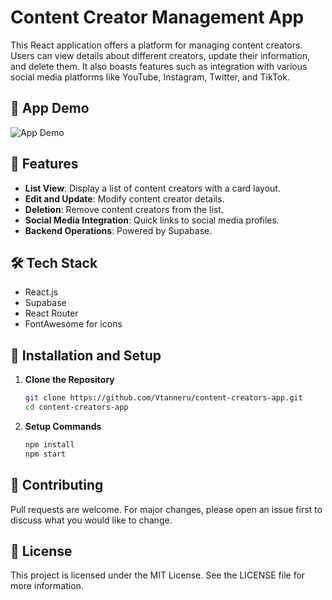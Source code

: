 # Content Creator Management App

This React application offers a platform for managing content creators. Users can view details about different creators, update their information, and delete them. It also boasts features such as integration with various social media platforms like YouTube, Instagram, Twitter, and TikTok.

## 🎥 App Demo
![App Demo](./content-creators-app/CreatorVerse-App.gif)

## 🌟 Features

- **List View**: Display a list of content creators with a card layout.
- **Edit and Update**: Modify content creator details.
- **Deletion**: Remove content creators from the list.
- **Social Media Integration**: Quick links to social media profiles.
- **Backend Operations**: Powered by Supabase.

## 🛠️ Tech Stack

- React.js
- Supabase
- React Router
- FontAwesome for icons

## 🚀 Installation and Setup

1. **Clone the Repository**
   ```bash
   git clone https://github.com/Vtanneru/content-creators-app.git
   cd content-creators-app

2. **Setup Commands**
   ```bash
   npm install
   npm start


## 🤝 Contributing

Pull requests are welcome. For major changes, please open an issue first to discuss what you would like to change.  

## 🔐 License

This project is licensed under the MIT License. See the LICENSE file for more information.
